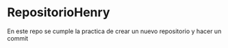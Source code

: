 # RepositorioHenry
En este repo se cumple la practica de crear un nuevo repositorio y hacer un commit 
